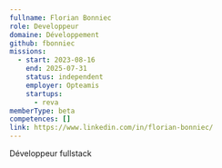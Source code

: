 ```yaml
---
fullname: Florian Bonniec
role: Developpeur
domaine: Développement
github: fbonniec
missions:
  - start: 2023-08-16
    end: 2025-07-31
    status: independent
    employer: Opteamis
    startups:
      - reva
memberType: beta
competences: []
link: https://www.linkedin.com/in/florian-bonniec/
---
```

Développeur fullstack